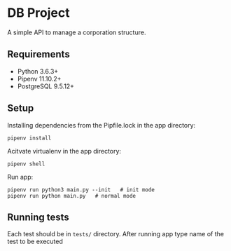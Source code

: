 # DB Project
A simple API to manage a corporation structure.
## Requirements
* Python 3.6.3+
* Pipenv 11.10.2+
* PostgreSQL 9.5.12+
## Setup
Installing dependencies from the Pipfile.lock in the app directory: 
```
pipenv install
```
Acitvate virtualenv in the app directory:
```
pipenv shell
```
Run app:
```
pipenv run python3 main.py --init	# init mode
pipenv run python main.py	# normal mode
```
## Running tests
Each test should be in `tests/` directory. After running app type name of the test to be executed
